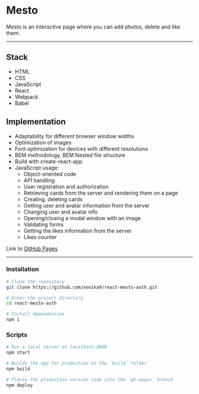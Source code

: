 # Mesto

Mesto is an interactive page where you can add photos, delete and like them.

***

## Stack

* HTML
* CSS
* JavaScript
* React
* Webpack
* Babel

## Implementation

* Adaptability for different browser window widths
* Optimization of images
* Font optimization for devices with different resolutions
* BEM methodology, BEM Nested file structure
* Build with create-react-app
* JavaScript usage:
  * Object-oriented code
  * API handling
  * User registration and authorization
  * Retrieving cards from the server and rendering them on a page
  * Creating, deleting cards
  * Getting user and avatar information from the server
  * Changing user and avatar info
  * Opening/closing a modal window with an image
  * Validating forms
  * Getting the likes information from the server
  * Likes counter

Link to [GitHub Pages](https://xonika9.github.io/react-mesto-auth/)

***
### Installation

```bash
# Clone the repository
git clone https://github.com/xonika9/react-mesto-auth.git

# Enter the project directory
cd react-mesto-auth

# Install dependencies
npm i
```

### Scripts

```bash
# Run a local server at localhost:3000
npm start

# Builds the app for production at the `build` folder
npm build

# Places the production version code into the `gh-pages` branch
npm deploy
```
